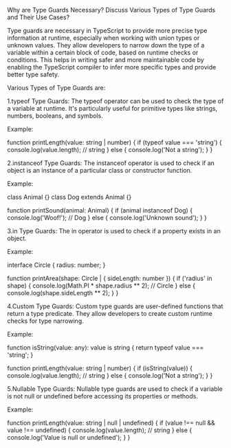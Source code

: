 Why are Type Guards Necessary? Discuss Various Types of Type Guards and Their Use Cases?

Type guards are necessary in TypeScript to provide more precise type information at runtime, especially when working with union types or unknown values. They allow developers to narrow down the type of a variable within a certain block of code, based on runtime checks or conditions. This helps in writing safer and more maintainable code by enabling the TypeScript compiler to infer more specific types and provide better type safety.

Various Types of Type Guards are:

1.typeof Type Guards:
The typeof operator can be used to check the type of a variable at runtime. It's particularly useful for primitive types like strings, numbers, booleans, and symbols.

Example:

function printLength(value: string | number) {
    if (typeof value === 'string') {
        console.log(value.length); // string
    } else {
        console.log('Not a string');
    }
}

2.instanceof Type Guards:
The instanceof operator is used to check if an object is an instance of a particular class or constructor function.

Example:

class Animal {}
class Dog extends Animal {}

function printSound(animal: Animal) {
    if (animal instanceof Dog) {
        console.log('Woof!'); // Dog
    } else {
        console.log('Unknown sound');
    }
}

3.in Type Guards:
The in operator is used to check if a property exists in an object.

Example:

interface Circle {
    radius: number;
}

function printArea(shape: Circle | { sideLength: number }) {
    if ('radius' in shape) {
        console.log(Math.PI * shape.radius ** 2); // Circle
    } else {
        console.log(shape.sideLength ** 2);
    }
}

4.Custom Type Guards:
Custom type guards are user-defined functions that return a type predicate. They allow developers to create custom runtime checks for type narrowing.

Example:

function isString(value: any): value is string {
    return typeof value === 'string';
}

function printLength(value: string | number) {
    if (isString(value)) {
        console.log(value.length); // string
    } else {
        console.log('Not a string');
    }
}

5.Nullable Type Guards:
Nullable type guards are used to check if a variable is not null or undefined before accessing its properties or methods.

Example:

function printLength(value: string | null | undefined) {
    if (value !== null && value !== undefined) {
        console.log(value.length); // string
    } else {
        console.log('Value is null or undefined');
    }
}

